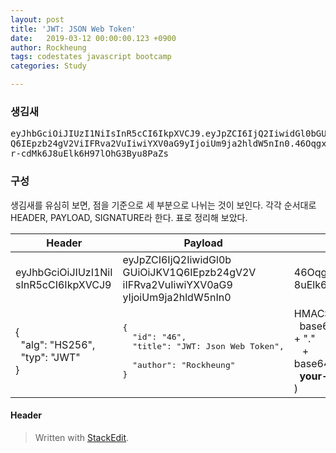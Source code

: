 ```yaml
---
layout: post
title: 'JWT: JSON Web Token'
date:   2019-03-12 00:00:00.123 +0900
author: Rockheung
tags: codestates javascript bootcamp
categories: Study

---
```

###  생김새

<pre>
eyJhbGciOiJIUzI1NiIsInR5cCI6IkpXVCJ9.eyJpZCI6IjQ2IiwidGl0bGUiOiJKV1<br>Q6IEpzb24gV2ViIFRva2VuIiwiYXV0aG9yIjoiUm9ja2hldW5nIn0.46Oqgx5iLypy2<br>r-cdMk6J8uElk6H97lOhG3Byu8PaZs</pre>



### 구성

생김새를 유심히 보면, 점을 기준으로 세 부분으로 나뉘는 것이 보인다. 각각 순서대로 HEADER, PAYLOAD, SIGNATURE라 한다. 표로 정리해 보았다.

|Header|Payload|Signature|
|----|----|----|
|eyJhbGciOiJIUzI1NiI<br>sInR5cCI6IkpXVCJ9|eyJpZCI6IjQ2IiwidGl0b<br>GUiOiJKV1Q6IEpzb24gV2V<br>iIFRva2VuIiwiYXV0aG9<br>yIjoiUm9ja2hldW5nIn0|46Oqgx5iLypy2r-cdMk6J<br>8uElk6H97lOhG3Byu8PaZs|
|{<br>&nbsp;&nbsp;"alg": "HS256",<br>&nbsp;&nbsp;"typ": "JWT"<br>}|<pre>{<br>&nbsp;&nbsp;"id": "46",<br>&nbsp;&nbsp;"title": "JWT: Json Web Token", <br>&nbsp;&nbsp;"author": "Rockheung"<br>}</pre>|HMACSHA256(<br> &nbsp;&nbsp;base64UrlEncode(header) + "."<br> &nbsp;&nbsp; + base64UrlEncode(payload),<br>&nbsp;&nbsp;**your-256-bit-secret**<br>)|


#### Header




> Written with [StackEdit](https://stackedit.io/).



